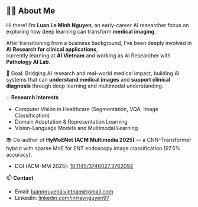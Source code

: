 ## 👨‍💻 About Me

Hi there! I’m **Luan Le Minh Nguyen**, an early-career AI researcher focus on exploring how deep learning can transform **medical imaging**.

After transitioning from a business background, I’ve been deeply involved in **AI Research for clinical applications**,  
currently learning at **AI Vietnam** and working as AI Researcher with **Pathology AI Lab**.

🎯 Goal: Bridging AI research and real-world medical impact, building AI systems that can **understand medical images** and **support clinical diagnosis**  through deep learning and multimodal understanding.

💡 **Research Interests**
- Computer Vision in Healthcare (Segmentation, VQA, Image Classification)  
- Domain Adaptation & Representation Learning  
- Vision-Language Models and Multimodal Learning  

📚 Co-author of **HyMoENet (ACM Multimedia 2025)** — a CNN–Transformer hybrid with sparse MoE for ENT endoscopy image classification (97.5% accuracy).
- DOI (ACM-MM 2025): [10.1145/3746027.3762092](https://doi.org/10.1145/3746027.3762092)

📫 **Contact**
- Email: luannguyenaivietnam@gmail.com  
- LinkedIn: [linkedin.com/in/raynguyen97](https://www.linkedin.com/in/raynguyen97/)  

